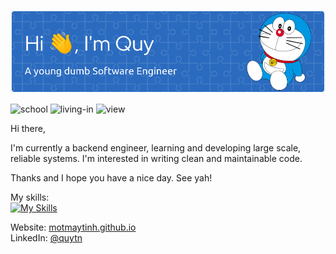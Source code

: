 ![Header](./github-header-image.png)

![school](https://badgen.net/badge/school/HCMUT/blue?icon=)
![living-in](https://badgen.net/badge/living-in/Vietnam/green?icon=)
![view](https://komarev.com/ghpvc/?username=motmaytinh&color=blueviolet)

Hi there,

I'm currently a backend engineer, learning and developing large scale, reliable systems. I'm interested in writing clean and maintainable code.

Thanks and I hope you have a nice day. See yah!


My skills:  
[![My Skills](https://skillicons.dev/icons?i=java,kotlin,python,bash,css,html,docker,firebase,heroku,github,gitlab,linux,raspberrypi,idea,vscode,androidstudio,flask,spring,maven,svelte)](https://skillicons.dev)

Website: [motmaytinh.github.io](http://motmaytinh.github.io/)  
LinkedIn: [@quytn](https://linkedin.com/in/quytn)  
<!-- https://leviarista.github.io/github-profile-header-generator/ -->
